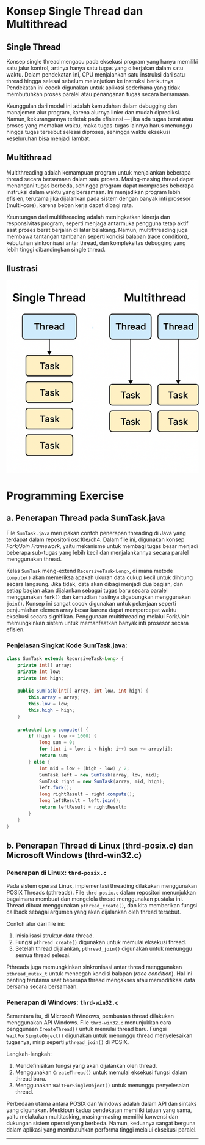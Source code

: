 # Konsep Single Thread dan Multithread

## Single Thread
Konsep single thread mengacu pada eksekusi program yang hanya memiliki satu jalur kontrol, artinya hanya satu tugas yang dikerjakan dalam satu waktu. Dalam pendekatan ini, CPU menjalankan satu instruksi dari satu thread hingga selesai sebelum melanjutkan ke instruksi berikutnya. Pendekatan ini cocok digunakan untuk aplikasi sederhana yang tidak membutuhkan proses paralel atau penanganan tugas secara bersamaan.

Keunggulan dari model ini adalah kemudahan dalam debugging dan manajemen alur program, karena alurnya linier dan mudah diprediksi. Namun, kekurangannya terletak pada efisiensi — jika ada tugas berat atau proses yang memakan waktu, maka tugas-tugas lainnya harus menunggu hingga tugas tersebut selesai diproses, sehingga waktu eksekusi keseluruhan bisa menjadi lambat.


## Multithread
Multithreading adalah kemampuan program untuk menjalankan beberapa thread secara bersamaan dalam satu proses. Masing-masing thread dapat menangani tugas berbeda, sehingga program dapat memproses beberapa instruksi dalam waktu yang bersamaan. Ini menjadikan program lebih efisien, terutama jika dijalankan pada sistem dengan banyak inti prosesor (multi-core), karena beban kerja dapat dibagi rata.

Keuntungan dari multithreading adalah meningkatkan kinerja dan responsivitas program, seperti menjaga antarmuka pengguna tetap aktif saat proses berat berjalan di latar belakang. Namun, multithreading juga membawa tantangan tambahan seperti kondisi balapan (race condition), kebutuhan sinkronisasi antar thread, dan kompleksitas debugging yang lebih tinggi dibandingkan single thread.

## Ilustrasi
![image url](https://github.com/Msthfaa/SisOp_2025/blob/main/assets/Tugas7_thread.png)

# Programming Exercise

## a. Penerapan Thread pada SumTask.java
File `SumTask.java` merupakan contoh penerapan threading di Java yang terdapat dalam repositori [osc10e/ch4](https://github.com/ferryastika/osc10e/tree/master/ch4). Dalam file ini, digunakan konsep *Fork/Join Framework*, yaitu mekanisme untuk membagi tugas besar menjadi beberapa sub-tugas yang lebih kecil dan menjalankannya secara paralel menggunakan thread.

Kelas `SumTask` meng-extend `RecursiveTask<Long>`, di mana metode `compute()` akan memeriksa apakah ukuran data cukup kecil untuk dihitung secara langsung. Jika tidak, data akan dibagi menjadi dua bagian, dan setiap bagian akan dijalankan sebagai tugas baru secara paralel menggunakan `fork()` dan kemudian hasilnya digabungkan menggunakan `join()`. Konsep ini sangat cocok digunakan untuk pekerjaan seperti penjumlahan elemen array besar karena dapat mempercepat waktu eksekusi secara signifikan. Penggunaan multithreading melalui Fork/Join memungkinkan sistem untuk memanfaatkan banyak inti prosesor secara efisien.

### Penjelasan Singkat Kode SumTask.java:
```java
class SumTask extends RecursiveTask<Long> {
    private int[] array;
    private int low;
    private int high;
    
    public SumTask(int[] array, int low, int high) {
        this.array = array;
        this.low = low;
        this.high = high;
    }

    protected Long compute() {
        if (high - low <= 1000) {
            long sum = 0;
            for (int i = low; i < high; i++) sum += array[i];
            return sum;
        } else {
            int mid = low + (high - low) / 2;
            SumTask left = new SumTask(array, low, mid);
            SumTask right = new SumTask(array, mid, high);
            left.fork();
            long rightResult = right.compute();
            long leftResult = left.join();
            return leftResult + rightResult;
        }
    }
}
```

## b. Penerapan Thread di Linux (thrd-posix.c) dan Microsoft Windows (thrd-win32.c)

### Penerapan di Linux: `thrd-posix.c`
Pada sistem operasi Linux, implementasi threading dilakukan menggunakan POSIX Threads (pthreads). File `thrd-posix.c` dalam repositori menunjukkan bagaimana membuat dan mengelola thread menggunakan pustaka ini. Thread dibuat menggunakan `pthread_create()`, dan kita memberikan fungsi callback sebagai argumen yang akan dijalankan oleh thread tersebut.

Contoh alur dari file ini:
1. Inisialisasi struktur data thread.
2. Fungsi `pthread_create()` digunakan untuk memulai eksekusi thread.
3. Setelah thread dijalankan, `pthread_join()` digunakan untuk menunggu semua thread selesai.

Pthreads juga memungkinkan sinkronisasi antar thread menggunakan `pthread_mutex_t` untuk mencegah kondisi balapan (*race condition*). Hal ini penting terutama saat beberapa thread mengakses atau memodifikasi data bersama secara bersamaan.

### Penerapan di Windows: `thrd-win32.c`
Sementara itu, di Microsoft Windows, pembuatan thread dilakukan menggunakan API Windows. File `thrd-win32.c` menunjukkan cara penggunaan `CreateThread()` untuk memulai thread baru. Fungsi `WaitForSingleObject()` digunakan untuk menunggu thread menyelesaikan tugasnya, mirip seperti `pthread_join()` di POSIX.

Langkah-langkah:
1. Mendefinisikan fungsi yang akan dijalankan oleh thread.
2. Menggunakan `CreateThread()` untuk memulai eksekusi fungsi dalam thread baru.
3. Menggunakan `WaitForSingleObject()` untuk menunggu penyelesaian thread.

Perbedaan utama antara POSIX dan Windows adalah dalam API dan sintaks yang digunakan. Meskipun kedua pendekatan memiliki tujuan yang sama, yaitu melakukan multitasking, masing-masing memiliki konvensi dan dukungan sistem operasi yang berbeda. Namun, keduanya sangat berguna dalam aplikasi yang membutuhkan performa tinggi melalui eksekusi paralel.

---
